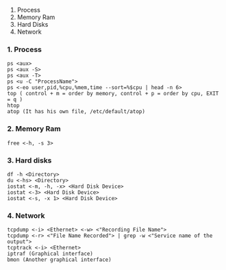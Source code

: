 1. Process
2. Memory Ram
3. Hard Disks
4. Network

### 1. Process
```
ps <aux>
ps <aux -S>
ps <aux -T>
ps <u -C "ProcessName">
ps <-eo user,pid,%cpu,%mem,time --sort=%$cpu | head -n 6>
top ( control + m = order by memory, control + p = order by cpu, EXIT = q )
htop
atop (It has his own file, /etc/default/atop)
```

### 2. Memory Ram

```
free <-h, -s 3>
```

### 3. Hard disks
```
df -h <Directory>
du <-hs> <Directory>
iostat <-m, -h, -x> <Hard Disk Device>
iostat <-3> <Hard Disk Device>
iostat <-s, -x 1> <Hard Disk Device>
```
### 4. Network
```
tcpdump <-i> <Ethernet> <-w> <"Recording File Name">
tcpdump <-r> <"File Name Recorded"> | grep -w <"Service name of the output">
tcptrack <-i> <Ethernet>
iptraf (Graphical interface)
bmon (Another graphical interface)
